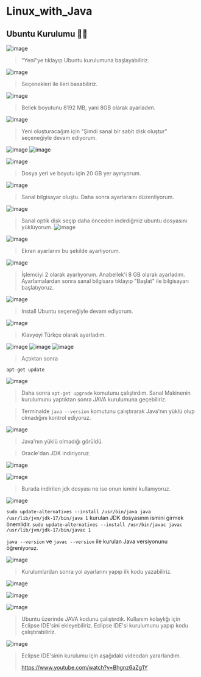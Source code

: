 # Linux_with_Java

## Ubuntu Kurulumu  :woman_technologist:

![image](https://user-images.githubusercontent.com/82284108/147258482-657657a5-9545-44c5-be74-a3e14a57d9d2.png)

>"Yeni"ye tıklayıp Ubuntu kurulumuna başlayabiliriz.

![image](https://user-images.githubusercontent.com/82284108/147258910-8e968845-b941-44da-ad2f-7bd18e92725a.png)
> Seçenekleri ile ileri basabiliriz.

![image](https://user-images.githubusercontent.com/82284108/147259208-785cc6bd-4182-4d25-be60-122b83ddfdc6.png)
>Bellek boyutunu 8192 MB, yani 8GB olarak ayarladım.

![image](https://user-images.githubusercontent.com/82284108/147259466-4a1fdfcd-8e2e-442f-9c49-cdae9a059e2f.png)
> Yeni oluşturacağım için "Şimdi sanal bir sabit disk oluştur" seçeneğiyle devam ediyorum.

![image](https://user-images.githubusercontent.com/82284108/147260018-02a6250a-fcde-4802-800c-28321aee97fa.png)
![image](https://user-images.githubusercontent.com/82284108/147260079-b85cff50-27eb-420c-983e-8ab359b62429.png)

![image](https://user-images.githubusercontent.com/82284108/147260252-2eb572af-d030-4c77-ab4c-12aeb0839564.png)
> Dosya yeri ve boyutu için 20 GB yer ayırıyorum.

![image](https://user-images.githubusercontent.com/82284108/147260433-003c9c3c-ffe2-48c7-9a5d-e346bf1c14bb.png)
> Sanal bilgisayar oluştu. Daha sonra ayarlaraını düzenliyorum.

![image](https://user-images.githubusercontent.com/82284108/147260662-e7b083cb-64e9-4819-9b39-c67271a28c8f.png)
> Sanal optik disk seçip daha önceden indirdiğmiz ubuntu dosyasını yüklüyorum.
![image](https://user-images.githubusercontent.com/82284108/147260906-74d65108-7d2d-4f6e-9582-4bc8ba947ebc.png)


![image](https://user-images.githubusercontent.com/82284108/147261214-88f102c1-e2dd-4517-b4d8-5a7cb5404d44.png)
>Ekran ayarlarını bu şekilde ayarlıyorum.



![image](https://user-images.githubusercontent.com/82284108/147261395-6da6c365-8615-41f8-82ce-242d1fe702ee.png)
> İşlemciyi 2 olarak ayarlıyorum. Anabellek'i 8 GB olarak ayarladım.
> Ayarlamalardan sonra sanal bilgisara tıklayıp "Başlat" ile bilgisayarı başlatıyoruz.

![image](https://user-images.githubusercontent.com/82284108/147262123-7866b5d3-e332-4c97-b49b-0277c1d926ee.png)
> Install Ubuntu seçeneğiyle devam ediyorum.

![image](https://user-images.githubusercontent.com/82284108/147262332-1c9a0dee-9cf8-4842-a387-250ff18406f0.png)
> Klavyeyi Türkçe olarak ayarladım.

![image](https://user-images.githubusercontent.com/82284108/147262399-c8b29e6f-cd3a-4486-97cd-250561a9094b.png)
![image](https://user-images.githubusercontent.com/82284108/147262499-df2b3647-9bf4-439c-9f40-db55db6568df.png)
![image](https://user-images.githubusercontent.com/82284108/147262570-e2a83a77-1f1d-4c75-9f59-cfb5f05719d6.png)


>Açtıktan sonra
```
apt-get update
```


![image](https://user-images.githubusercontent.com/82284108/147266267-d036332f-d1c0-426b-a860-419b0ded8c06.png)
> Daha sonra ```apt-get upgrade``` komutunu çalıştırdım. Sanal Makinenin kurulumunu yaptıktan sonra JAVA kurulumuna geçebiliriz.

> Terminalde ``` java --version ``` komutunu çalıştırarak Java'nın yüklü olup olmadığını kontrol ediyoruz.

![image](https://user-images.githubusercontent.com/82284108/147277693-8b6e1492-602c-4443-b626-43a025e8f1e2.png)
> Java'nın yüklü olmadığı görüldü.

>Oracle'dan JDK indiriyoruz.
>
![image](https://user-images.githubusercontent.com/82284108/147278005-66a58a60-a4ff-4684-a233-18f7bbc5d46d.png)

![image](https://user-images.githubusercontent.com/82284108/147278308-88b4c3da-c333-4916-a042-fc477b3edc25.png)
> Burada indirilen jdk dosyası ne ise onun ismini kullanıyoruz.

![image](https://user-images.githubusercontent.com/82284108/147278692-be9284a1-4e8e-4811-b679-fd9a1134041a.png)



```sudo update-alternatives --install /usr/bin/java java /usr/lib/jvm/jdk-17/bin/java 1```
kurulan JDK dosyasının ismini girmek önemlidir.
```sudo update-alternatives --install /usr/bin/javac javac /usr/lib/jvm/jdk-17/bin/javac 1```



``` java --version ``` ve ``` javac --version ``` ile kurulan Java versiyonunu öğreniyoruz.

![image](https://user-images.githubusercontent.com/82284108/147279136-d8427572-6d1c-4bca-891a-da7d2834f9d2.png)

>Kurulumlardan sonra yol ayarlarını yapıp ilk kodu yazabiliriz.

![image](https://user-images.githubusercontent.com/82284108/147279797-7439fa70-3a37-4581-81dc-76f5c3478ad1.png)

![image](https://user-images.githubusercontent.com/82284108/147279965-c9fa03a3-df3f-4384-88c6-3ad5ef8a6869.png)

![image](https://user-images.githubusercontent.com/82284108/147280210-37611bca-10c5-4f2d-b14d-0b3b5ced9ac8.png)

> Ubuntu üzerinde JAVA kodunu çalıştırdık. Kullanım kolaylığı için Eclipse IDE'sini ekleyebiliriz. Eclipse IDE'si kurulumunu yapıp kodu çalıştırabiliriz.

![image](https://user-images.githubusercontent.com/82284108/147282412-73ef5f47-8505-4e70-8525-29aff96f4acd.png)



> Eclipse IDE'sinin kurulumu için aşağıdaki videodan yararlandım.
> 
> https://www.youtube.com/watch?v=Bhgnz6aZg1Y 
